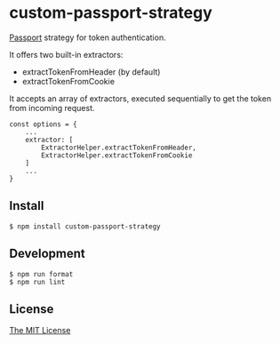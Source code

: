 # custom-passport-strategy

[Passport](http://passportjs.org/) strategy for token authentication. 

It offers two built-in extractors:
- extractTokenFromHeader (by default)
- extractTokenFromCookie

It accepts an array of extractors, executed sequentially to get the token from incoming request.

```
const options = {
    ...
    extractor: [
        ExtractorHelper.extractTokenFromHeader,
        ExtractorHelper.extractTokenFromCookie
    ]
    ...
}

```

## Install

    $ npm install custom-passport-strategy
    
## Development

    $ npm run format
    $ npm run lint

## License

[The MIT License](http://opensource.org/licenses/MIT)
